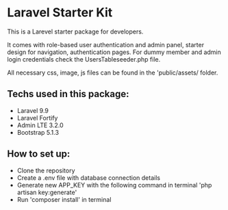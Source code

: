 # Laravel Starter Kit

This is a Larevel starter package for developers.

It comes with role-based user authentication and admin panel, starter design for navigation, authentication pages. For dummy member and admin login credentials check the UsersTableseeder.php file.

All necessary css, image, js files can be found in the 'public/assets/ folder.

## Techs used in this package:

- Laravel 9.9
- Laravel Fortify
- Admin LTE 3.2.0
- Bootstrap 5.1.3

## How to set up:

- Clone the repository
- Create a .env file with database connection details
- Generate new APP_KEY with the following command in terminal 'php artisan key:generate'
- Run 'composer install' in terminal
